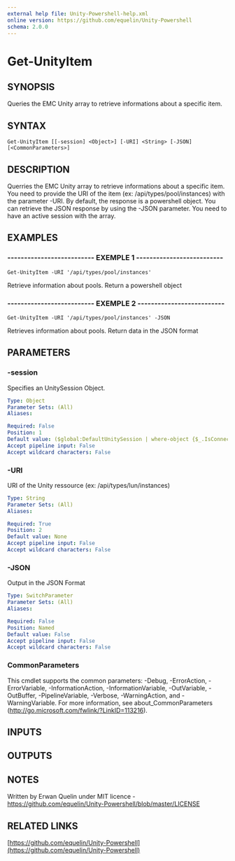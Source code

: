 ```yaml
---
external help file: Unity-Powershell-help.xml
online version: https://github.com/equelin/Unity-Powershell
schema: 2.0.0
---
```


# Get-UnityItem

## SYNOPSIS
Queries the EMC Unity array to retrieve informations about a specific item.

## SYNTAX

```
Get-UnityItem [[-session] <Object>] [-URI] <String> [-JSON] [<CommonParameters>]
```

## DESCRIPTION
Querries the EMC Unity array to retrieve informations about a specific item.
You need to provide the URI of the item (ex: /api/types/pool/instances)  with the parameter -URI.
By default, the response is a powershell object.
You can retrieve the JSON response by using the -JSON parameter.
You need to have an active session with the array.

## EXAMPLES

### -------------------------- EXEMPLE 1 --------------------------
```
Get-UnityItem -URI '/api/types/pool/instances'
```

Retrieve information about pools. 
Return a powershell object

### -------------------------- EXEMPLE 2 --------------------------
```
Get-UnityItem -URI '/api/types/pool/instances' -JSON
```

Retrieves information about pools.
Return data in the JSON format

## PARAMETERS

### -session
Specifies an UnitySession Object.

```yaml
Type: Object
Parameter Sets: (All)
Aliases: 

Required: False
Position: 1
Default value: ($global:DefaultUnitySession | where-object {$_.IsConnected -eq $true})
Accept pipeline input: False
Accept wildcard characters: False
```

### -URI
URI of the Unity ressource (ex: /api/types/lun/instances)

```yaml
Type: String
Parameter Sets: (All)
Aliases: 

Required: True
Position: 2
Default value: None
Accept pipeline input: False
Accept wildcard characters: False
```

### -JSON
Output in the JSON Format

```yaml
Type: SwitchParameter
Parameter Sets: (All)
Aliases: 

Required: False
Position: Named
Default value: False
Accept pipeline input: False
Accept wildcard characters: False
```

### CommonParameters
This cmdlet supports the common parameters: -Debug, -ErrorAction, -ErrorVariable, -InformationAction, -InformationVariable, -OutVariable, -OutBuffer, -PipelineVariable, -Verbose, -WarningAction, and -WarningVariable. For more information, see about_CommonParameters (http://go.microsoft.com/fwlink/?LinkID=113216).

## INPUTS

## OUTPUTS

## NOTES
Written by Erwan Quelin under MIT licence - https://github.com/equelin/Unity-Powershell/blob/master/LICENSE

## RELATED LINKS

[https://github.com/equelin/Unity-Powershell](https://github.com/equelin/Unity-Powershell)

